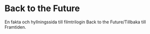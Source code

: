 # Back to the Future

En fakta och hyllningssida till filmtrilogin Back to the Future/Tillbaka till Framtiden.